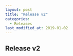 ```yaml
---
layout: post
title: "Release v2"
categories:
  - Releases
last_modified_at: 2019-01-02
---
```



## Release v2

